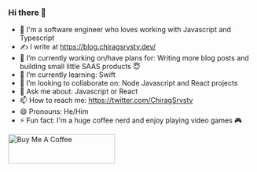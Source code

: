### Hi there 👋

- 🚀 I'm a software engineer who loves working with Javascript and Typescript
- ✍️  I write at https://blog.chiragsrvstv.dev/
- 🔭 I’m currently working on/have plans for: Writing more blog posts and building small little SAAS products 😇
- 🌱 I’m currently learning: Swift 
- 👯 I’m looking to collaborate on: Node Javascript and React projects
- 💬 Ask me about: Javascript or React 
- 📫 How to reach me: https://twitter.com/ChiragSrvstv
- 😄 Pronouns: He/Him
- ⚡ Fun fact: I'm a huge coffee nerd and enjoy playing video games 🎮

<a href="https://www.buymeacoffee.com/chiragsrvstv" target="_blank"><img src="https://cdn.buymeacoffee.com/buttons/v2/arial-red.png" alt="Buy Me A Coffee" style="height: 60px !important;width: 217px !important;" ></a>
